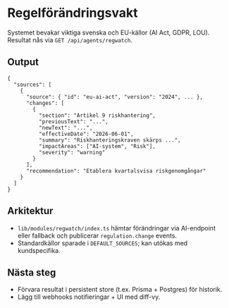 # Regelförändringsvakt

Systemet bevakar viktiga svenska och EU-källor (AI Act, GDPR, LOU). Resultat nås via `GET /api/agents/regwatch`.

## Output
```
{
  "sources": [
    {
      "source": { "id": "eu-ai-act", "version": "2024", ... },
      "changes": [
        {
          "section": "Artikel 9 riskhantering",
          "previousText": "...",
          "newText": "...",
          "effectiveDate": "2026-06-01",
          "summary": "Riskhanteringskraven skärps ...",
          "impactAreas": ["AI-system", "Risk"],
          "severity": "warning"
        }
      ],
      "recommendation": "Etablera kvartalsvisa riskgenomgångar"
    }
  ]
}
```

## Arkitektur
- `lib/modules/regwatch/index.ts` hämtar förändringar via AI-endpoint eller fallback och publicerar `regulation.change` events.
- Standardkällor sparade i `DEFAULT_SOURCES`; kan utökas med kundspecifika.

## Nästa steg
- Förvara resultat i persistent store (t.ex. Prisma + Postgres) för historik.
- Lägg till webhooks notifieringar + UI med diff-vy.
